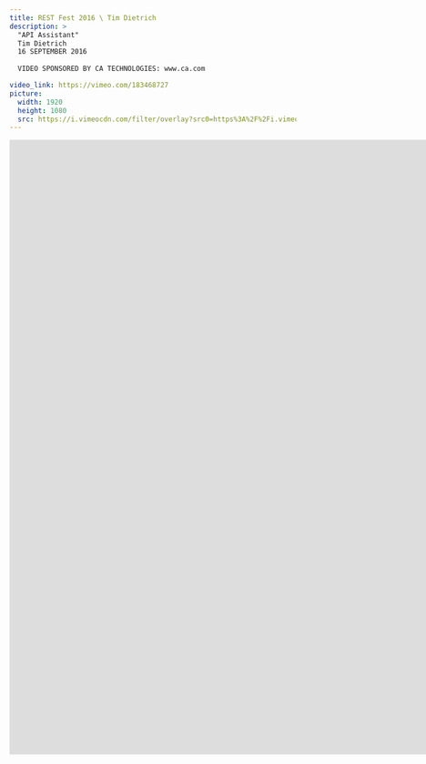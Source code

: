 ```yaml
---
title: REST Fest 2016 \ Tim Dietrich
description: >
  "API Assistant"
  Tim Dietrich
  16 SEPTEMBER 2016
  
  VIDEO SPONSORED BY CA TECHNOLOGIES: www.ca.com

video_link: https://vimeo.com/183468727
picture:
  width: 1920
  height: 1080
  src: https://i.vimeocdn.com/filter/overlay?src0=https%3A%2F%2Fi.vimeocdn.com%2Fvideo%2F592683251_1920x1080.jpg&src1=http%3A%2F%2Ff.vimeocdn.com%2Fp%2Fimages%2Fcrawler_play.png
---
```

<iframe src="https://player.vimeo.com/video/183468727?title=0&byline=0&portrait=0&badge=0&autopause=0&player_id=0" width="1920" height="1080" frameborder="0" title="REST Fest 2016 \ Tim Dietrich" webkitallowfullscreen mozallowfullscreen allowfullscreen></iframe>